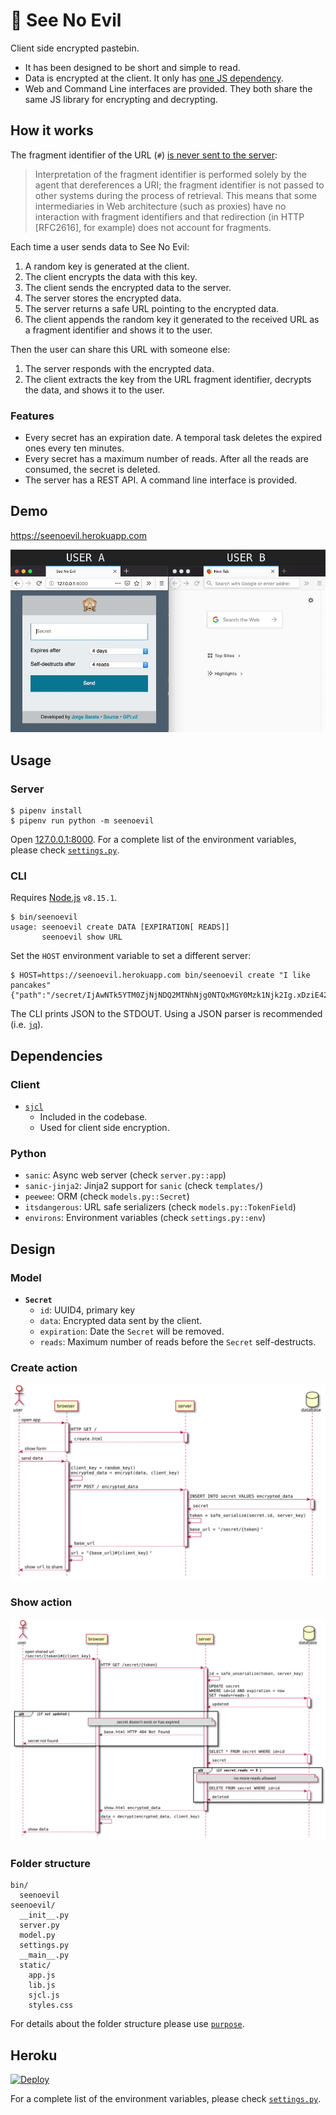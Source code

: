 # 🙈 See No Evil

Client side encrypted pastebin.

- It has been designed to be short and simple to read.
- Data is encrypted at the client. It only has [one JS dependency](http://bitwiseshiftleft.github.io/sjcl/).
- Web and Command Line interfaces are provided. They both share the same JS library for encrypting and decrypting.

## How it works

The fragment identifier of the URL (`#`) [is never sent to the server](https://www.w3.org/TR/webarch/#media-type-fragid):

> Interpretation of the fragment identifier is performed solely by the agent that dereferences a URI; the fragment identifier is not passed to other systems during the process of retrieval. This means that some intermediaries in Web architecture (such as proxies) have no interaction with fragment identifiers and that redirection (in HTTP [RFC2616], for example) does not account for fragments.

Each time a user sends data to See No Evil:

1. A random key is generated at the client.
2. The client encrypts the data with this key.
3. The client sends the encrypted data to the server.
4. The server stores the encrypted data.
5. The server returns a safe URL pointing to the encrypted data.
6. The client appends the random key it generated to the received URL as a fragment identifier and shows it to the user.

Then the user can share this URL with someone else:

1. The server responds with the encrypted data.
2. The client extracts the key from the URL fragment identifier, decrypts the data, and shows it to the user.


### Features

- Every secret has an expiration date. A temporal task deletes the expired ones every ten minutes.
- Every secret has a maximum number of reads. After all the reads are consumed, the secret is deleted.
- The server has a REST API. A command line interface is provided.

## Demo

https://seenoevil.herokuapp.com

![screen recording](docs/seenoevil.gif)


## Usage

### Server

```
$ pipenv install
$ pipenv run python -m seenoevil
```

Open [127.0.0.1:8000](http://127.0.0.1:8000).
For a complete list of the environment variables, please check [`settings.py`](seenoevil/settings.py).

### CLI

Requires [Node.js](https://nodejs.org/en/) `v8.15.1`.

```
$ bin/seenoevil
usage: seenoevil create DATA [EXPIRATION[ READS]]
       seenoevil show URL
```

Set the `HOST` environment variable to set a different server:

```
$ HOST=https://seenoevil.herokuapp.com bin/seenoevil create "I like pancakes"
{"path":"/secret/IjAwNTk5YTM0ZjNjNDQ2MTNhNjg0NTQxMGY0Mzk1Njk2Ig.xDziE424HiU5Qb0u8FgdaSda2Ug#Ji3WsojAmAJ7hwb5fggY3KI92PLFOtmC_v9UYwNM3QY"}%
```

The CLI prints JSON to the STDOUT. Using a JSON parser is recommended (i.e. [`jq`](https://stedolan.github.io/jq/)).


## Dependencies

### Client

- [`sjcl`](http://bitwiseshiftleft.github.io/sjcl/)
  - Included in the codebase.
  - Used for client side encryption.

### Python
- `sanic`: Async web server (check `server.py::app`)
- `sanic-jinja2`: Jinja2 support for `sanic` (check `templates/`)
- `peewee`: ORM (check `models.py::Secret`)
- `itsdangerous`: URL safe serializers (check `models.py::TokenField`)
- `environs`: Environment variables (check `settings.py::env`)

## Design

### Model

- **`Secret`**
  - `id`: UUID4, primary key
  - `data`: Encrypted data sent by the client.
  - `expiration`: Date the `Secret` will be removed.
  - `reads`: Maximum number of reads before the `Secret` self-destructs.

### Create action

![Create action – Sequence diagram](docs/diagrams/create.svg)

### Show action

![Create action – Sequence diagram](docs/diagrams/show.svg)


### Folder structure

```
bin/
  seenoevil
seenoevil/
  __init__.py
  server.py
  model.py
  settings.py
  __main__.py
  static/
    app.js
    lib.js
    sjcl.js
    styles.css
```

For details about the folder structure please use [`purpose`](https://github.com/jamiebuilds/purposefile).


## Heroku

[![Deploy](https://www.herokucdn.com/deploy/button.svg)](https://heroku.com/deploy?template=https://github.com/jorgebg/seenoevil)

For a complete list of the environment variables, please check [`settings.py`](seenoevil/settings.py).
